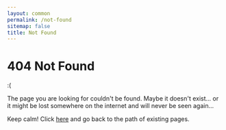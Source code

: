```yaml
---
layout: common
permalink: /not-found
sitemap: false
title: Not Found
---
```


# 404 Not Found

:(

The page you are looking for couldn't be found. Maybe it doesn't exist... or it
might be lost somewhere on the internet and will never be seen again...

Keep calm! Click [here](/) and go back to the path of existing pages.
